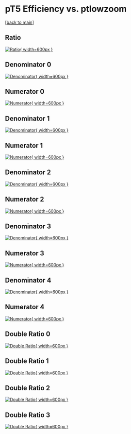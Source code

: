 # pT5 Efficiency vs. ptlowzoom

[[back to main](./)]



## Ratio

[![Ratio](../mtv/var/pT5_vtr_0_0_eff_ptlowzoom.png){ width=600px }](../mtv/var/pT5_vtr_0_0_eff_ptlowzoom.pdf)

## Denominator 0

[![Denominator](../mtv/den/pT5_vtr_0_0_eff_ptlowzoom_den0.png){ width=600px }](../mtv/den/pT5_vtr_0_0_eff_ptlowzoom_den0.pdf)

## Numerator 0

[![Numerator](../mtv/num/pT5_vtr_0_0_eff_ptlowzoom_num0.png){ width=600px }](../mtv/num/pT5_vtr_0_0_eff_ptlowzoom_num0.pdf)

## Denominator 1

[![Denominator](../mtv/den/pT5_vtr_0_0_eff_ptlowzoom_den1.png){ width=600px }](../mtv/den/pT5_vtr_0_0_eff_ptlowzoom_den1.pdf)

## Numerator 1

[![Numerator](../mtv/num/pT5_vtr_0_0_eff_ptlowzoom_num1.png){ width=600px }](../mtv/num/pT5_vtr_0_0_eff_ptlowzoom_num1.pdf)

## Denominator 2

[![Denominator](../mtv/den/pT5_vtr_0_0_eff_ptlowzoom_den2.png){ width=600px }](../mtv/den/pT5_vtr_0_0_eff_ptlowzoom_den2.pdf)

## Numerator 2

[![Numerator](../mtv/num/pT5_vtr_0_0_eff_ptlowzoom_num2.png){ width=600px }](../mtv/num/pT5_vtr_0_0_eff_ptlowzoom_num2.pdf)

## Denominator 3

[![Denominator](../mtv/den/pT5_vtr_0_0_eff_ptlowzoom_den3.png){ width=600px }](../mtv/den/pT5_vtr_0_0_eff_ptlowzoom_den3.pdf)

## Numerator 3

[![Numerator](../mtv/num/pT5_vtr_0_0_eff_ptlowzoom_num3.png){ width=600px }](../mtv/num/pT5_vtr_0_0_eff_ptlowzoom_num3.pdf)

## Denominator 4

[![Denominator](../mtv/den/pT5_vtr_0_0_eff_ptlowzoom_den4.png){ width=600px }](../mtv/den/pT5_vtr_0_0_eff_ptlowzoom_den4.pdf)

## Numerator 4

[![Numerator](../mtv/num/pT5_vtr_0_0_eff_ptlowzoom_num4.png){ width=600px }](../mtv/num/pT5_vtr_0_0_eff_ptlowzoom_num4.pdf)

## Double Ratio 0

[![Double Ratio](../mtv/ratio/pT5_vtr_0_0_eff_ptlowzoom_ratio0.png){ width=600px }](../mtv/ratio/pT5_vtr_0_0_eff_ptlowzoom_ratio0.pdf)

## Double Ratio 1

[![Double Ratio](../mtv/ratio/pT5_vtr_0_0_eff_ptlowzoom_ratio1.png){ width=600px }](../mtv/ratio/pT5_vtr_0_0_eff_ptlowzoom_ratio1.pdf)

## Double Ratio 2

[![Double Ratio](../mtv/ratio/pT5_vtr_0_0_eff_ptlowzoom_ratio2.png){ width=600px }](../mtv/ratio/pT5_vtr_0_0_eff_ptlowzoom_ratio2.pdf)

## Double Ratio 3

[![Double Ratio](../mtv/ratio/pT5_vtr_0_0_eff_ptlowzoom_ratio3.png){ width=600px }](../mtv/ratio/pT5_vtr_0_0_eff_ptlowzoom_ratio3.pdf)

